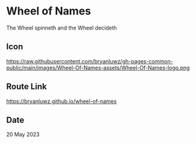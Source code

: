 # Wheel of Names

The Wheel spinneth and the Wheel decideth

## Icon

https://raw.githubusercontent.com/bryanluwz/gh-pages-common-public/main/images/Wheel-Of-Names-assets/Wheel-Of-Names-logo.png

## Route Link

https://bryanluwz.github.io/wheel-of-names

## Date

20 May 2023
